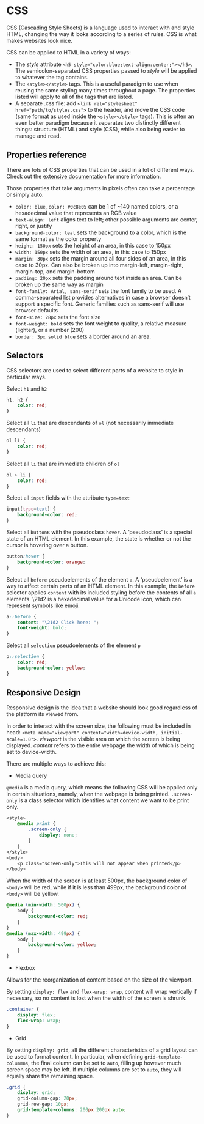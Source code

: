 # CSS

CSS (Cascading Style Sheets) is a language used to interact with and style HTML, changing the way it looks according to a series of rules. CSS is what makes websites look nice.

CSS can be applied to HTML in a variety of ways:

* The *style* attribute `<h5 style="color:blue;text-align:center;"></h5>`. The semicolon-separated CSS properties passed to *style* will be applied to whatever the tag contains.
* The `<style></style>` tags. This is a useful paradigm to use when reusing the same styling many times throughout a page. The properties listed will apply to all of the tags that are listed.
* A separate .css file: add `<link rel="stylesheet" href="path/to/styles.css">` to the header, and move the CSS code (same format as used inside the `<style></style>` tags). This is often an even better paradigm because it separates two distinctly different things: structure (HTML) and style (CSS), while also being easier to manage and read.

## Properties reference

There are lots of CSS properties that can be used in a lot of different ways. Check out the [extensive documentation](https://developer.mozilla.org/en-US/docs/Web/CSS/Reference) for more information.

Those properties that take arguments in pixels often can take a percentage or simply auto.

* `color: blue`, `color: #0c8e05` can be 1 of ~140 named colors, or a hexadecimal value that represents an RGB value
* `text-align: left` aligns text to left; other possible arguments are center, right, or justify
* `background-color: teal` sets the background to a color, which is the same format as the color property
* `height: 150px` sets the height of an area, in this case to 150px
* `width: 150px` sets the width of an area, in this case to 150px
* `margin: 30px` sets the margin around all four sides of an area, in this case to 30px. Can also be broken up into margin-left, margin-right, margin-top, and margin-bottom
* `padding: 20px` sets the padding around text inside an area. Can be broken up the same way as margin
* `font-family: Arial, sans-serif` sets the font family to be used. A comma-separated list provides alternatives in case a browser doesn’t support a specific font. Generic families such as sans-serif will use browser defaults
* `font-size: 28px` sets the font size
* `font-weight: bold` sets the font weight to quality, a relative measure (lighter), or a number (200)
* `border: 3px solid blue` sets a border around an area.

## Selectors

CSS selectors are used to select different parts of a website to style in particular ways.

Select `h1` and `h2`
```css
h1, h2 {
    color: red;
}
```

Select all `li` that are descendants of `ol` (not necessarily immediate descendants)
```css
ol li {
    color: red;
}
```

Select all `li` that are immediate children of `ol`
```css
ol > li {
    color: red;
}
```

Select all `input` fields with the attribute `type=text`
```css
input[type=text] {
    background-color: red;
}
```

Select all `button`s with the pseudoclass `hover`. A ‘pseudoclass’ is a special state of an HTML element. In this example, the state is whether or not the cursor is hovering over a button.
```css
button:hover {
    background-color: orange;
}
```

Select all `before` pseudoelements of the element `a`. A ‘pseudoelement’ is a way to affect certain parts of an HTML element. In this example, the `before` selector applies `content` with its included styling before the contents of all `a` elements. \21d2 is a hexadecimal value for a Unicode icon, which can represent symbols like emoji.
```css
a::before {
    content: "\21d2 Click here: ";
    font-weight: bold;
}
```

Select all `selection` pseudoelements of the element `p`
```css
p::selection {
    color: red;
    background-color: yellow;
}
```

## Responsive Design

Responsive design is the idea that a website should look good regardless of the platform its viewed from.

In order to interact with the screen size, the following must be included in head: `<meta name="viewport" content="width=device-width, initial-scale=1.0">`.
*viewport* is the visible area on which the screen is being displayed. *content* refers to the entire webpage the width of which is being set to device-width.

There are multiple ways to achieve this:

* Media query

`@media` is a media query, which means the following CSS will be applied only in certain situations, namely, when the webpage is being printed. `.screen-only` is a class selector which identifies what content we want to be print only.

```css
<style>
    @media print {
        .screen-only {
            display: none;
        }
    }
</style>
<body>
    <p class="screen-only">This will not appear when printed</p>
</body>
```

When the width of the screen is at least 500px, the background color of `<body>` will be red, while if it is less than 499px, the background color of `<body>` will be yellow.

```css
@media (min-width: 500px) {
    body {
        background-color: red;
    }
}
@media (max-width: 499px) {
    body {
        background-color: yellow;
    }
}
```

* Flexbox

Allows for the reorganization of content based on the size of the viewport.

By setting `display: flex` and `flex-wrap: wrap`, content will wrap vertically if necessary, so no content is lost when the width of the screen is shrunk.

```css
.container {
    display: flex;
    flex-wrap: wrap;
}
```

* Grid

By setting `display: grid`, all the different characteristics of a grid layout can be used to format content. In particular, when defining `grid-template-colummns`, the final column can be set to `auto`, filling up however much screen space may be left. If multiple columns are set to `auto`, they will equally share the remaining space.

```css
.grid {
    display: grid;
    grid-column-gap: 20px;
    grid-row-gap: 10px;
    grid-template-columns: 200px 200px auto;
}
```
